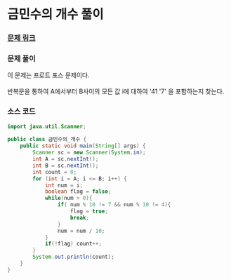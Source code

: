 # 금민수의 개수 풀이


### [문제 링크](https://www.acmicpc.net/problem/1527)

### 문제 풀이
이 문제는 프로트 포스 문제이다. </br> </br>
반복문을 통하여 A에서부터 B사이의 모든 값 i에 대하여 '41 '7' 을 포함하는지 찾는다.
   ### 소스 코드
```java
import java.util.Scanner;
               
public class 금민수의_개수 {
    public static void main(String[] args) {
        Scanner sc = new Scanner(System.in);
        int A = sc.nextInt();
        int B = sc.nextInt();
        int count = 0;
        for (int i = A; i <= B; i++) {
            int num = i;
            boolean flag = false;
            while(num > 0){
                if( num % 10 != 7 && num % 10 != 4){
                    flag = true;
                    break;
                }
                num = num / 10;
            }
            if(!flag) count++;
        }
        System.out.println(count);
    }
}


```